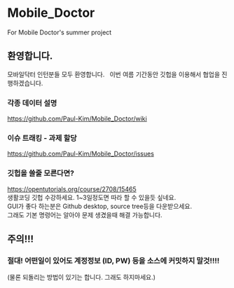 # Mobile_Doctor
For Mobile Doctor's summer project

## 환영합니다.  
모바일닥터 인턴분들 모두 환영합니다.  
이번 여름 기간동안 깃헙을 이용해서 협업을 진행하겠습니다.   
  
### 각종 데이터 설명
https://github.com/Paul-Kim/Mobile_Doctor/wiki  
  
### 이슈 트래킹 - 과제 할당  
https://github.com/Paul-Kim/Mobile_Doctor/issues  
  
### 깃헙을 쓸줄 모른다면?
https://opentutorials.org/course/2708/15465  
생활코딩 깃헙 수강하세요. 1~3일정도면 따라 할 수 있을듯 싶네요.  
GUI가 좋다 하는분은 Github desktop, source tree등을 다운받으세요.   
그래도 기본 명령어는 알아야 문제 생겼을때 해결 가능합니다.   
  
## 주의!!!  
### 절대! 어떤일이 있어도 계정정보 (ID, PW) 등을 소스에 커밋하지 말것!!!!   
(물론 되돌리는 방법이 있기는 합니다. 그래도 하지마세요.)  
